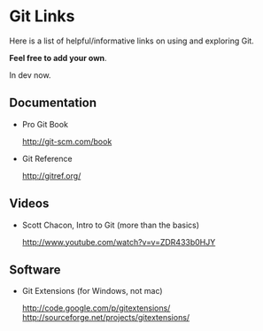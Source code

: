 Git Links
=========

Here is a list of helpful/informative links on using and exploring Git.

__Feel free to add your own__.

In dev now.

Documentation
-------------

* Pro Git Book

  http://git-scm.com/book

* Git Reference

  http://gitref.org/


Videos
------

* Scott Chacon, Intro to Git (more than the basics)

  http://www.youtube.com/watch?v=v=ZDR433b0HJY


Software
--------

* Git Extensions (for Windows, not mac)

  http://code.google.com/p/gitextensions/
  http://sourceforge.net/projects/gitextensions/


